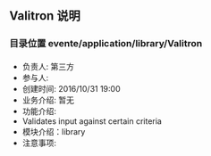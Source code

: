 ## Valitron 说明
### 目录位置 evente/application/library/Valitron
	
####
- 负责人:	第三方
- 参与人:
- 创建时间: 2016/10/31 19:00
- 业务介绍: 暂无
- 功能介绍:
- 	Validates input against certain criteria
- 模块介绍：library
- 注意事项:
